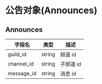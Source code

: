 # 公告对象(Announces)

## Announces

| 字段名      | 类型   | 描述         |
| -----------| ------ | ---------- |
| guild_id   | string | 频道 id     |
| channel_id | string | 子频道 id   |
| message_id | string | 消息 id     |
